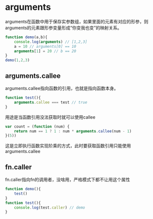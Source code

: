 # arguments

arguments在函数中用于保存实参数组，如果里面的元素有对应的形参，则arguments的元素跟形参变量形成“你变我也变”的映射关系。

```javascript
function demo(a,b){
	console.log(arguments) // [1,2,3]
	a = 10 // arguments[0] == 10
	arguments[1] = 20 // b == 20
}
demo(1,2,3)

```

## arguments.callee

arguments.callee指向函数的引用，也就是指向函数本身。

```javascript
function test(){
	arguments.callee === test // true
}

```

用途是当函数引用没法获取时就可以使用callee

```javascript
var count = (function (num) {
    return num == 1 ? 1 : num * arguments.callee(num - 1)
}(5))
```

这是立即执行函数实现阶乘的方式，此时要获取函数引用只能使用arguments.callee

## fn.caller

fn.caller指向fn的调用者，没啥用，严格模式下都不让用这个属性

```javascript
function demo(){
	test()
}
function test(){
	console.log(test.caller) // demo
}
```

